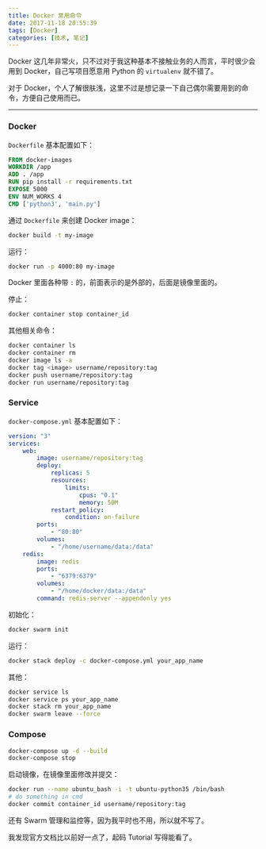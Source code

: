 ```yaml
---
title: Docker 常用命令
date: 2017-11-18 20:55:39
tags: [Docker]
categories: [技术, 笔记]
---
```


Docker 这几年非常火，只不过对于我这种基本不接触业务的人而言，平时很少会用到 Docker，自己写项目愿意用 Python 的 `virtualenv` 就不错了。

<!-- more -->

对于 Docker，个人了解很肤浅，这里不过是想记录一下自己偶尔需要用到的命令，方便自己使用而已。

---------

### Docker

`Dockerfile` 基本配置如下：

``` dockerfile
FROM docker-images
WORKDIR /app
ADD . /app
RUN pip install -r requirements.txt
EXPOSE 5000
ENV NUM_WORKS 4
CMD ['python3', 'main.py']
```

通过 `Dockerfile` 来创建 Docker image：

```sh
docker build -t my-image
```

运行：

``` sh
docker run -p 4000:80 my-image
```

Docker 里面各种带 `:` 的，前面表示的是外部的，后面是镜像里面的。

停止：

``` sh
docker container stop container_id
```

其他相关命令：

``` sh
docker container ls
docker container rm
docker image ls -a
docker tag <image> username/repository:tag
docker push username/repository:tag
docker run username/repository:tag
```

### Service

`docker-compose.yml` 基本配置如下：

``` yaml
version: "3"
services:
    web:
        image: username/repository:tag
        deploy:
            replicas: 5
            resources:
                limits:
                    cpus: "0.1"
                    memory: 50M
            restart_policy:
                condition: on-failure
        ports:
            - "80:80"
        volumes:
            - "/home/username/data:/data"
    redis:
        image: redis
        ports:
            - "6379:6379"
        volumes:
            - "/home/docker/data:/data"
        command: redis-server --appendonly yes
```

初始化：

``` sh
docker swarm init
```

运行：

``` sh
docker stack deploy -c docker-compose.yml your_app_name
```

其他：

``` sh
docker service ls
docker service ps your_app_name
docker stack rm your_app_name
docker swarm leave --force
```

### Compose

``` sh
docker-compose up -d --build
docker-compose stop
```

启动镜像，在镜像里面修改并提交：

``` sh
docker run --name ubuntu_bash -i -t ubuntu-python35 /bin/bash
# do something in cmd
docker commit container_id username/repository:tag
```

还有 Swarm 管理和监控等，因为我平时也不用，所以就不写了。

我发现官方文档比以前好一点了，起码 Tutorial 写得能看了。